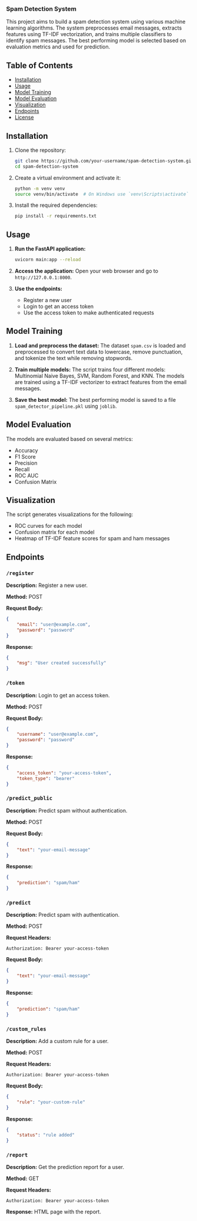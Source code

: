 ### Spam Detection System

This project aims to build a spam detection system using various machine learning algorithms. The system preprocesses email messages, extracts features using TF-IDF vectorization, and trains multiple classifiers to identify spam messages. The best performing model is selected based on evaluation metrics and used for prediction.

## Table of Contents

- [Installation](#installation)
- [Usage](#usage)
- [Model Training](#model-training)
- [Model Evaluation](#model-evaluation)
- [Visualization](#visualization)
- [Endpoints](#endpoints)
- [License](#license)

## Installation

1. Clone the repository:
    ```sh
    git clone https://github.com/your-username/spam-detection-system.git
    cd spam-detection-system
    ```

2. Create a virtual environment and activate it:
    ```sh
    python -m venv venv
    source venv/bin/activate  # On Windows use `venv\Scripts\activate`
    ```

3. Install the required dependencies:
    ```sh
    pip install -r requirements.txt
    ```

## Usage

1. **Run the FastAPI application:**
    ```sh
    uvicorn main:app --reload
    ```

2. **Access the application:**
    Open your web browser and go to `http://127.0.0.1:8000`.

3. **Use the endpoints:**
    - Register a new user
    - Login to get an access token
    - Use the access token to make authenticated requests

## Model Training

1. **Load and preprocess the dataset:**
    The dataset `spam.csv` is loaded and preprocessed to convert text data to lowercase, remove punctuation, and tokenize the text while removing stopwords.

2. **Train multiple models:**
    The script trains four different models: Multinomial Naive Bayes, SVM, Random Forest, and KNN. The models are trained using a TF-IDF vectorizer to extract features from the email messages.

3. **Save the best model:**
    The best performing model is saved to a file `spam_detector_pipeline.pkl` using `joblib`.

## Model Evaluation

The models are evaluated based on several metrics:
- Accuracy
- F1 Score
- Precision
- Recall
- ROC AUC
- Confusion Matrix

## Visualization

The script generates visualizations for the following:
- ROC curves for each model
- Confusion matrix for each model
- Heatmap of TF-IDF feature scores for spam and ham messages

## Endpoints

### `/register`

**Description:** Register a new user.

**Method:** POST

**Request Body:**
```json
{
    "email": "user@example.com",
    "password": "password"
}
```

**Response:**
```json
{
    "msg": "User created successfully"
}
```

### `/token`

**Description:** Login to get an access token.

**Method:** POST

**Request Body:**
```json
{
    "username": "user@example.com",
    "password": "password"
}
```

**Response:**
```json
{
    "access_token": "your-access-token",
    "token_type": "bearer"
}
```

### `/predict_public`

**Description:** Predict spam without authentication.

**Method:** POST

**Request Body:**
```json
{
    "text": "your-email-message"
}
```

**Response:**
```json
{
    "prediction": "spam/ham"
}
```

### `/predict`

**Description:** Predict spam with authentication.

**Method:** POST

**Request Headers:**
```http
Authorization: Bearer your-access-token
```

**Request Body:**
```json
{
    "text": "your-email-message"
}
```

**Response:**
```json
{
    "prediction": "spam/ham"
}
```

### `/custom_rules`

**Description:** Add a custom rule for a user.

**Method:** POST

**Request Headers:**
```http
Authorization: Bearer your-access-token
```

**Request Body:**
```json
{
    "rule": "your-custom-rule"
}
```

**Response:**
```json
{
    "status": "rule added"
}
```

### `/report`

**Description:** Get the prediction report for a user.

**Method:** GET

**Request Headers:**
```http
Authorization: Bearer your-access-token
```

**Response:** HTML page with the report.
